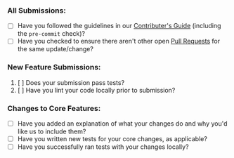 ### All Submissions:

* [ ] Have you followed the guidelines in our [Contributer's Guide](https://github.com/NCAR/CUPiD/wiki/Contributor's-Guide) (including the `pre-commit` check)?
* [ ] Have you checked to ensure there aren't other open [Pull Requests](../../../pulls) for the same update/change?

<!-- You can erase any parts of this template not applicable to your Pull Request. -->

### New Feature Submissions:

1. [ ] Does your submission pass tests?
2. [ ] Have you lint your code locally prior to submission?

### Changes to Core Features:

* [ ] Have you added an explanation of what your changes do and why you'd like us to include them?
* [ ] Have you written new tests for your core changes, as applicable?
* [ ] Have you successfully ran tests with your changes locally?

